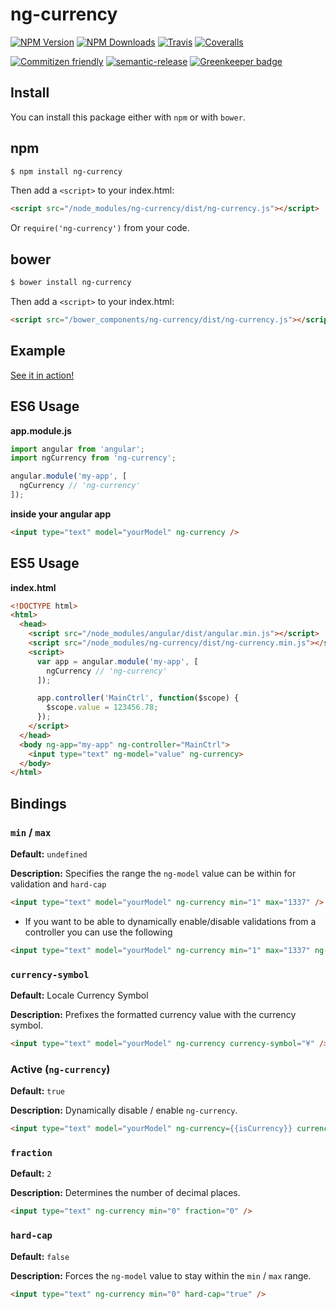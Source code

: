 # ng-currency

[![NPM Version](https://img.shields.io/npm/v/ng-currency.svg?style=flat)](https://npmjs.org/package/ng-currency) 
[![NPM Downloads](https://img.shields.io/npm/dm/ng-currency.svg?style=flat)](https://npmjs.org/package/ng-currency)
[![Travis](https://img.shields.io/travis/com/salte-io/ng-currency/master.svg?style=flat)](https://travis-ci.com/salte-io/ng-currency)
[![Coveralls](https://img.shields.io/coveralls/salte-io/ng-currency/master.svg)](https://coveralls.io/github/salte-io/ng-currency?branch=master)

[![Commitizen friendly](https://img.shields.io/badge/commitizen-friendly-brightgreen.svg)](https://commitizen.github.io/cz-cli/)
[![semantic-release](https://img.shields.io/badge/%20%20%F0%9F%93%A6%F0%9F%9A%80-semantic--release-e10079.svg)](https://github.com/semantic-release/semantic-release)
[![Greenkeeper badge](https://badges.greenkeeper.io/salte-io/ng-currency.svg)](https://greenkeeper.io)

## Install

You can install this package either with `npm` or with `bower`.

## npm

```sh
$ npm install ng-currency
```

Then add a `<script>` to your index.html:

```html
<script src="/node_modules/ng-currency/dist/ng-currency.js"></script>
```

Or `require('ng-currency')` from your code.

## bower

```sh
$ bower install ng-currency
```

Then add a `<script>` to your index.html:

```html
<script src="/bower_components/ng-currency/dist/ng-currency.js"></script>
```

## Example

[See it in action!](https://jsbin.com/pajuhaf/edit?html,output)

## ES6 Usage

**app.module.js**

```js
import angular from 'angular';
import ngCurrency from 'ng-currency';

angular.module('my-app', [
  ngCurrency // 'ng-currency'
]);
```

**inside your angular app**

```html
<input type="text" model="yourModel" ng-currency />
```

## ES5 Usage

**index.html**

```html
<!DOCTYPE html>
<html>
  <head>
    <script src="/node_modules/angular/dist/angular.min.js"></script>
    <script src="/node_modules/ng-currency/dist/ng-currency.min.js"></script>
    <script>
      var app = angular.module('my-app', [
        ngCurrency // 'ng-currency'
      ]);

      app.controller('MainCtrl', function($scope) {
        $scope.value = 123456.78;
      });
    </script>
  </head>
  <body ng-app="my-app" ng-controller="MainCtrl">
    <input type="text" ng-model="value" ng-currency>
  </body>
</html>
```

## Bindings

### `min` / `max`

**Default:** `undefined`

**Description:** Specifies the range the `ng-model` value can be within for validation and `hard-cap`

```html
<input type="text" model="yourModel" ng-currency min="1" max="1337" />
```

* If you want to be able to dynamically enable/disable validations from a controller you can use the following

```html
<input type="text" model="yourModel" ng-currency min="1" max="1337" ng-required="true" />
```

### `currency-symbol`

**Default:** Locale Currency Symbol

**Description:** Prefixes the formatted currency value with the currency symbol.

```html
<input type="text" model="yourModel" ng-currency currency-symbol="¥" />
```

### Active (`ng-currency`)

**Default:** `true`

**Description:** Dynamically disable / enable `ng-currency`.

```html
<input type="text" model="yourModel" ng-currency={{isCurrency}} currency-symbol="¥" />
```

### `fraction`

**Default:** `2`

**Description:** Determines the number of decimal places.

```html
<input type="text" ng-currency min="0" fraction="0" />
```

### `hard-cap`

**Default:** `false`

**Description:** Forces the `ng-model` value to stay within the `min` / `max` range.

```html
<input type="text" ng-currency min="0" hard-cap="true" />
```
